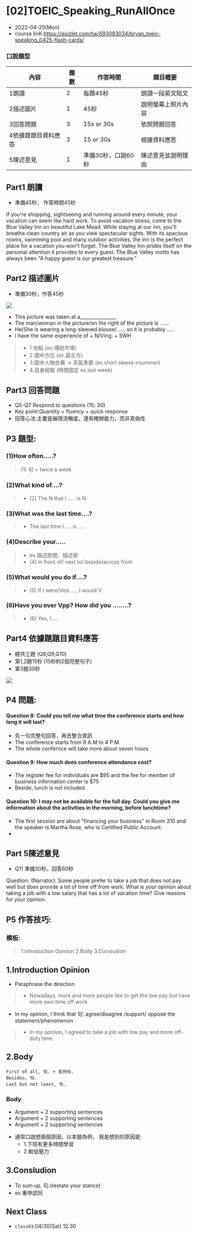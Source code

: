 # [02]TOEIC_Speaking_RunAllOnce

* 2022-04-25(Mon)
* course linK:https://quizlet.com/tw/693093034/bryan_toeic-speaking_0425-flash-cards/

### 口說題型

| 內容 | 題數  | 作答時間 | 題目概要|
| -------- | -------- | -------- |-------- |
| 1朗讀  | 2     | 每題45秒  |朗讀一段英文短文  |   |
| 2描述圖片  | 1     | 45秒     | 說明螢幕上照片內容    |
| 3回答問題  | 3  | 15s or 30s | 依照問題回答     |
| 4依據題題目資料應答| 3 | 15 or 30s | 根據資料應答 
| 5陳述意見 | 1 | 準備30秒，口說60秒 |陳述意見並說明理由 |

## Part1 朗讀
* 準備45秒， 作答時間45秒

If you're shopping, sightseeing and running around every minute, your vacation can seem like hard work. 
To avoid vacation stress, come to the Blue Valley Inn on beautiful Lake Mead. 
While staying at our inn, you'll breathe clean country air as you view spectacular sights. 
With its spacious rooms, swimming pool
and many outdoor activities, the inn is the perfect place for a vacation you won't forget. 
The Blue Valley Inn prides itself on the personal attention it provides to every guest. 
The Blue Valley motto has always been "A happy guest is our greatest treasure."

## Part2 描述圖片
* 準備30秒，作答45秒

![](https://i.imgur.com/QO1fQSu.png)

* This picture was taken at a_______________. 
* The man/woman in the picture/on the right of the picture is ......
* He/She is wearing a long-sleeved blouse/....., so it is probably .....
* I have the same experience of + N/Ving. + 5WH

> * 1.地點 (ex.傳統市場)
> * 2.圖中方位 (ex.最左方)
> * 3.圖中人物衣著 -> 天氣季節 (ex.short sleeve->summer)
> * 4.自身經驗 (時間固定 ex.last week)

## Part3 回答問題

* Q5-Q7 Respond to questions (15; 30)
* Key point:Quantity + fluency + quick response
* 回答心法:主要是展現流暢度，還有瞎掰能力，而非真偽性

## P3 題型:

### (1)How often.....?
> (1) 句 + twice a week

### (2)What kind of....?
> * (2) The N that I ..... is N

### (3)What was the last time....?
> * The last time I..... is .....

### (4)Describe your.....
> * ex.描述房間、描述家
> * (4) in front of/ next to/ beside/across from

### (5)What would you do if....?
> * (5) If I were/Ved....., I would V

### (6)Have you ever Vpp? How did you ........?

> * (6) Yes, I.....

## Part4 依據題題目資料應答

* 總共三題 (Q8,Q9,Q10)
* 第1,2題15秒 (15秒約2個完整句子)
* 第3題30秒


![](https://i.imgur.com/yz0QSRU.png)

## P4 問題:

#### Question 8: Could you tell me what time the conference starts and how long it will last?

* 先一句完整句回答，再去整合資訊
* The conference starts from 9 A.M to 4 P.M.
* The whole confernce will take more about seven hours

#### Question 9: How much does conference attendance cost?
* The register fee for individuals are $95 and the fee for member of business information center is $75
* Beside, lunch is not included

#### Question 10: I may not be available for the full day. Could you give me information about the activities in the morning, before lunchtime?
* The first session are about "financing your business" in Room 210 and the speaker is Martha Rose, who is Certified Public Account.
* 

## Part 5陳述意見
* Q11 準備30秒，回答60秒

Question:
(Narrator): Some people prefer to take a job that does not pay well but does provide a lot of time off from work. What
is your opinion about taking a job with a low salary that has a lot of vacation time? Give reasons for your opinion.

## P5 作答技巧:

### 模板:
> 1.Introduction Opinion
> 2.Body
> 3.Consludion

## 1.Introduction Opinion

 * Paraphrase the direction
 > * Nowadays, more and more people like to get the low pay but have more own time off work

* In my opinion, I think that 句.
agree/disagree /support/ oppose the statement/phenomenon

> * In my opinion, I agreed to take a job with low pay and more off-duty time.

## 2.Body
```
First of all, 句. + 支持句.
Besides, 句.
Last but not least, 句.
```
### Body
- Argument + 2 supporting sentences
- Argument + 2 supporting sentences
- Argument + 2 supporting sentences

* 通常口說想兩個原因，以本題為例，
我是想到的原因是: 
    * 1.下班有更多時間學習
    * 2.較低壓力

## 3.Consludion
* To sum up, 句.(restate your stance)
* ex.重申認同

## Next Class

* `class03`:04/30(Sat) 12:30
